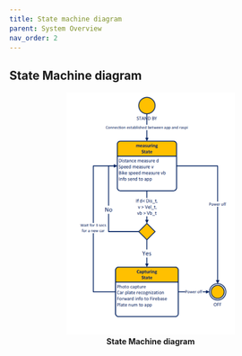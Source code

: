 ```yaml
---
title: State machine diagram
parent: System Overview
nav_order: 2
---
```


## State Machine diagram

<p align="center">
  <img src="../images/state_machine_diagram.png" width="300">
  <br>  
  <b> State Machine diagram</b>    
</p>
<br><br><br />
